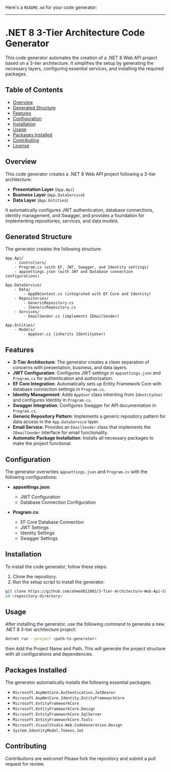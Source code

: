 Here's a `README.md` for your code generator:

---

# .NET 8 3-Tier Architecture Code Generator

This code generator automates the creation of a .NET 8 Web API project based on a 3-tier architecture. It simplifies the setup by generating the necessary layers, configuring essential services, and installing the required packages.

## Table of Contents

- [Overview](#overview)
- [Generated Structure](#generated-structure)
- [Features](#features)
- [Configuration](#configuration)
- [Installation](#installation)
- [Usage](#usage)
- [Packages Installed](#packages-installed)
- [Contributing](#contributing)
- [License](#license)

## Overview

This code generator creates a .NET 8 Web API project following a 3-tier architecture:
- **Presentation Layer** (`App.Api`)
- **Business Layer** (`App.DataService`)
- **Data Layer** (`App.Entities`)

It automatically configures JWT authentication, database connections, identity management, and Swagger, and provides a foundation for implementing repositories, services, and data models.

## Generated Structure

The generator creates the following structure:

```
App.Api/
    - Controllers/
    - Program.cs (with EF, JWT, Swagger, and Identity settings)
    - appsettings.json (with JWT and Database connection configurations)
    
App.DataService/
    - Data/
        - AppDbContext.cs (integrated with EF Core and Identity)
    - Repositories/
        - GenericRepository.cs
        - IGenericRepository.cs
    - Services/
        - EmailSender.cs (implements IEmailSender)
    
App.Entities/
    - Models/
        - AppUser.cs (inherits IdentityUser)
```

## Features

- **3-Tier Architecture**: The generator creates a clean separation of concerns with presentation, business, and data layers.
- **JWT Configuration**: Configures JWT settings in `appsettings.json` and `Program.cs` for authentication and authorization.
- **EF Core Integration**: Automatically sets up Entity Framework Core with database connection settings in `Program.cs`.
- **Identity Management**: Adds `AppUser` class inheriting from `IdentityUser` and configures Identity in `Program.cs`.
- **Swagger Integration**: Configures Swagger for API documentation in `Program.cs`.
- **Generic Repository Pattern**: Implements a generic repository pattern for data access in the `App.DataService` layer.
- **Email Service**: Provides an `EmailSender` class that implements the `IEmailSender` interface for email functionality.
- **Automatic Package Installation**: Installs all necessary packages to make the project functional.

## Configuration

The generator overwrites `appsettings.json` and `Program.cs` with the following configurations:

- **appsettings.json**:
  - JWT Configuration
  - Database Connection Configuration

- **Program.cs**:
  - EF Core Database Connection
  - JWT Settings
  - Identity Settings
  - Swagger Settings

## Installation

To install the code generator, follow these steps:

1. Clone the repository.
2. Run the setup script to install the generator.

```bash
git clone https://github.com/ahmed812003/3-Tier-Architecture-Web-Api-Code-Generator.git
cd <repository-directory>
```

## Usage

After installing the generator, use the following command to generate a new .NET 8 3-tier architecture project:

```bash
dotnet run --project <path-to-generator>
```
then Add the Project Name and Path.
This will generate the project structure with all configurations and dependencies.

## Packages Installed

The generator automatically installs the following essential packages:

- `Microsoft.AspNetCore.Authentication.JwtBearer`
- `Microsoft.AspNetCore.Identity.EntityFrameworkCore`
- `Microsoft.EntityFrameworkCore`
- `Microsoft.EntityFrameworkCore.Design`
- `Microsoft.EntityFrameworkCore.SqlServer`
- `Microsoft.EntityFrameworkCore.Tools`
- `Microsoft.VisualStudio.Web.CodeGeneration.Design`
- `System.IdentityModel.Tokens.Jwt`

## Contributing

Contributions are welcome! Please fork the repository and submit a pull request for review.
